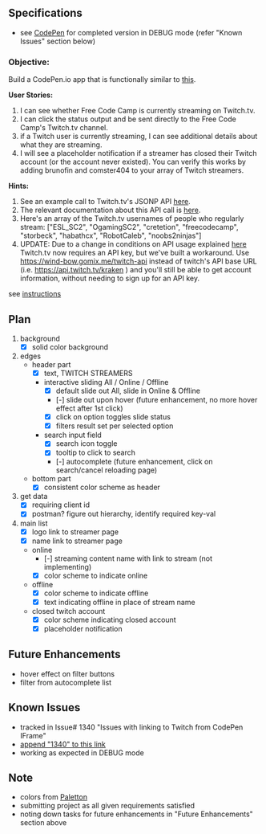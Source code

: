 ## Specifications

- see [CodePen](http://s.codepen.io/gracen/debug/bgVZoR/NjrYzybYKYLA) for completed version in DEBUG mode (refer "Known Issues" section below)


### Objective:
Build a CodePen.io app that is functionally similar to [this](https://codepen.io/FreeCodeCamp/full/Myvqmo/).

**User Stories:**  

1. I can see whether Free Code Camp is currently streaming on Twitch.tv.
2. I can click the status output and be sent directly to the Free Code Camp's Twitch.tv channel.
3. if a Twitch user is currently streaming, I can see additional details about what they are streaming.
4. I will see a placeholder notification if a streamer has closed their Twitch account (or the account never existed). You can verify this works by adding brunofin and comster404 to your array of Twitch streamers.


**Hints:**

1. See an example call to Twitch.tv's JSONP API [here](http://forum.freecodecamp.com/t/use-the-twitchtv-json-api/19541).
2. The relevant documentation about this API call is [here](https://github.com/justintv/Twitch-API/blob/master/v3_resources/streams.md#get-streamschannel).
3. Here's an array of the Twitch.tv usernames of people who regularly stream: ["ESL_SC2", "OgamingSC2", "cretetion", "freecodecamp", "storbeck", "habathcx", "RobotCaleb", "noobs2ninjas"]
4. UPDATE: Due to a change in conditions on API usage explained [here](https://blog.twitch.tv/client-id-required-for-kraken-api-calls-afbb8e95f843#.s5ym7xo5v) Twitch.tv now requires an API key, but we've built a workaround. Use https://wind-bow.gomix.me/twitch-api instead of twitch's API base URL (i.e. https://api.twitch.tv/kraken ) and you'll still be able to get account information, without needing to sign up for an API key.


see [instructions](https://www.freecodecamp.com/challenges/use-the-twitchtv-json-api)


## Plan
1. background
    - [X] solid color background
2. edges
    - header part
        - [X] text, TWITCH STREAMERS
        - interactive sliding All / Online / Offline
            - [X] default slide out All, slide in Online & Offline
            - [-] slide out upon hover (future enhancement, no more hover effect after 1st click)
            - [X] click on option toggles slide status
            - [X] filters result set per selected option
        - search input field
            - [X] search icon toggle
            - [X] tooltip to click to search
            - [-] autocomplete (future enhancement, click on search/cancel reloading page)
    - bottom part
        - [X] consistent color scheme as header
3. get data
    - [X] requiring client id
    - [X] postman? figure out hierarchy, identify required key-val
4. main list
    - [X] logo link to streamer page
    - [X] name link to streamer page
    - online
        - [-] streaming content name with link to stream (not implementing)
        - [X] color scheme to indicate online
    - offline
        - [X] color scheme to indicate offline
        - [X] text indicating offline in place of stream name
    - closed twitch account
        - [X] color scheme indicating closed account
        - [X] placeholder notification

## Future Enhancements

- hover effect on filter buttons
- filter from autocomplete list

## Known Issues

- tracked in Issue# 1340 "Issues with linking to Twitch from CodePen IFrame"
- [append "1340" to this link](https://github.com/FreeCodeCamp/freecodecamp/issues/)
- working as expected in DEBUG mode


## Note

- colors from [Paletton](http://paletton.com/#uid=11T0u0kkVsbp4QUnjBfhUlFbjbz)
- submitting project as all given requirements satisfied
- noting down tasks for future enhancements in "Future Enhancements" section above
